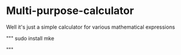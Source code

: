 # Multi-purpose-calculator
Well it's just a simple calculator for various mathematical expressions 

"""
sudo install mke

"""
